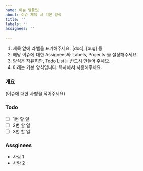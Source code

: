 ```yaml
---
name: 이슈 템플릿
about: 이슈 제작 시 기본 양식
title: ''
labels: ''
assignees: ''

---
```


1. 제목 앞에 라벨을 표기해주세요. [doc], [bug] 등
2. 해당 이슈에 대한 Assignees와 Labels, Projects 을 설정해주세요.
3. 양식은 자유지만, Todo List는 반드시 만들어 주세요.
4. 아래는 기본 양식입니다. 복사해서 사용해주세요.

### 개요
(이슈에 대한 사항을 적어주세요)

### Todo
- [ ] 1번 할 일
- [ ] 2번 할 일
- [ ] 3번 할 일

### Assginees
* 사람 1
* 사람 2
